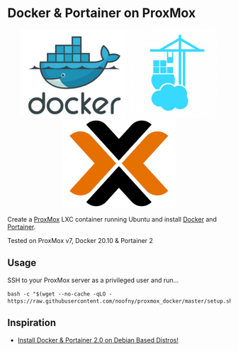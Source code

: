# Docker & Portainer on ProxMox

<p align="center">
    <img height="200" alt="Plex Logo" src="img/logo_docker.png">
    <img height="200" alt="Portainer Logo" src="img/logo_portainer.png">
    <img height="200" alt="ProxMox Logo" src="img/logo_proxmox.png">
</p>

Create a [ProxMox](https://www.proxmox.com/en/) LXC container running Ubuntu and install [Docker](https://www.docker.com/) and [Portainer](https://www.portainer.io/).

Tested on ProxMox v7, Docker 20.10 & Portainer 2

## Usage

SSH to your ProxMox server as a privileged user and run...

```shell
bash -c "$(wget --no-cache -qLO - https://raw.githubusercontent.com/noofny/proxmox_docker/master/setup.sh)"
```

## Inspiration

- [Install Docker & Portainer 2.0 on Debian Based Distros!](https://getmethegeek.com/blog/2020-04-20-installing-docker-and-portainer-on-proxmox/)
